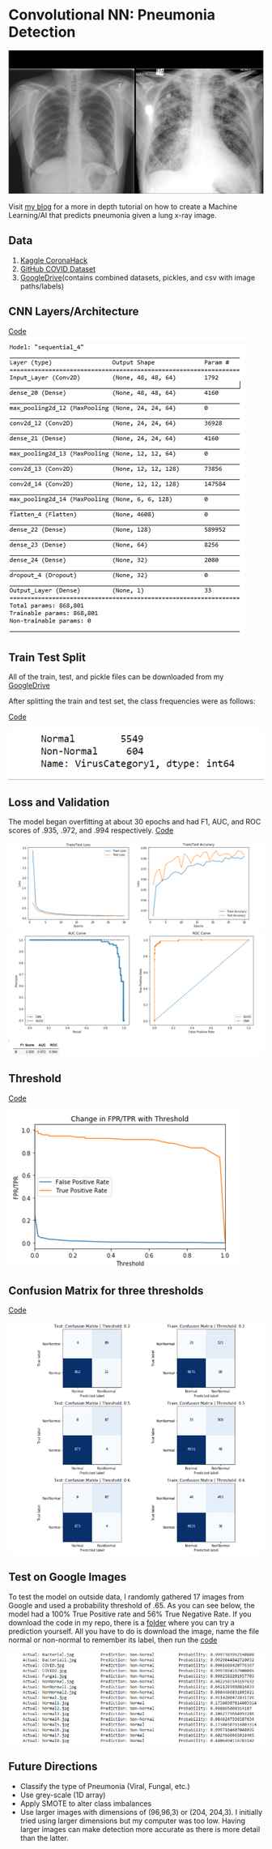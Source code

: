 # Convolutional NN: Pneumonia Detection 
![ThresholdTprFpr](PlotImages/Lung.png)

Visit [my blog](using-ai-to-detect-pneumonia-3ec4601acd07
) for a more in depth tutorial on how to create a Machine Learning/AI that predicts pneumonia given a lung x-ray image.  

## Data 
1. [Kaggle CoronaHack](https://www.kaggle.com/praveengovi/coronahack-chest-xraydataset)
2. [GitHub COVID Dataset](https://github.com/HeeebsInc/covid-chestxray-dataset)
3. [GoogleDrive](https://drive.google.com/drive/folders/1XsUTrl65JuLQvQeoSGvxqPHvZCWb6tM7?usp=sharing)(contains combined datasets, pickles, and csv with image paths/labels)


## CNN Layers/Architecture
[Code](CNN.ipynb)

![NNArchitecture](PlotImages/NNArchitecture.png)

## Train Test Split

All of the train, test, and pickle files can be downloaded from my [GoogleDrive](https://drive.google.com/drive/folders/1XsUTrl65JuLQvQeoSGvxqPHvZCWb6tM7?usp=sharing)

After splitting the train and test set, the class frequencies were as follows: 

[Code](Train_Test.ipynb)

![ClassImbalance](PlotImages/ClassImbalance.png)

## Loss and Validation
The model began overfitting at about 30 epochs and had F1, AUC, and ROC scores of .935, .972, and .994 respectively. [Code](CNN.ipynb)

![LossValidation](PlotImages/LossValidation.png)
![AUC_ROC](PlotImages/AUC_ROC.png)
## Threshold 
[Code](CNN.ipynb)

![ThresholdTprFpr](PlotImages/ThresholdTprFpr.png)
## Confusion Matrix for three thresholds
[Code](CNN.ipynb)

![ConfusionMatrix](PlotImages/ConfusionMatrix.png)

## Test on Google Images
To test the model on outside data, I randomly gathered 17 images from Google and used a probability threshold of .65. As you can see below, the model had a 100% True Positive rate and 56% True Negative Rate. If you download the code in my repo, there is a [folder](PlotImages) where you can try a prediction yourself. All you have to do is download the image, name the file normal or non-normal to remember its label, then run the [code](CNN.ipynb)

![GoogleTesting](PlotImages/GoogleTest.png)


## Future Directions
- Classify the type of Pneumonia (Viral, Fungal, etc.) 
- Use grey-scale (1D array)
- Apply SMOTE to alter class imbalances 
- Use larger images with dimensions of (96,96,3) or (204, 204,3). I initially tried using larger dimensions but my computer was too low. Having larger images can make detection more accurate as there is more detail than the latter.




